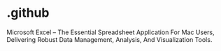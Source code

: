 # .github
Microsoft Excel – The Essential Spreadsheet Application For Mac Users, Delivering Robust Data Management, Analysis, And Visualization Tools.
